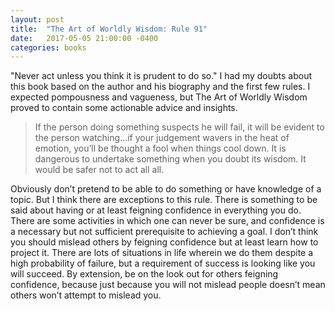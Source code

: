 ```yaml
---
layout: post
title:  "The Art of Worldly Wisdom: Rule 91"
date:   2017-05-05 21:00:00 -0400
categories: books
---
```


"Never act unless you think it is prudent to do so." I had my doubts about this book based on the author and his biography and the first few rules. I expected pompousness and vagueness, but The Art of Worldly Wisdom proved to contain some actionable advice and insights.

<!--more-->

> If the person doing something suspects he will fail, it will be evident to the person watching…if your judgement wavers in the heat of emotion, you’ll be thought a fool when things cool down. It is dangerous to undertake something when you doubt its wisdom. It would be safer not to act all all.

Obviously don’t pretend to be able to do something or have knowledge of a topic. But I think there are exceptions to this rule. There is something to be said about having or at least feigning confidence in everything you do. There are some activities in which one can never be sure, and confidence is a necessary but not sufficient prerequisite to achieving a goal. I don’t think you should mislead others by feigning confidence but at least learn how to project it. There are lots of situations in life wherein we do them despite a high probability of failure, but a requirement of success is looking like you will succeed. By extension, be on the look out for others feigning confidence, because just because you will not mislead people doesn’t mean others won’t attempt to mislead you.
